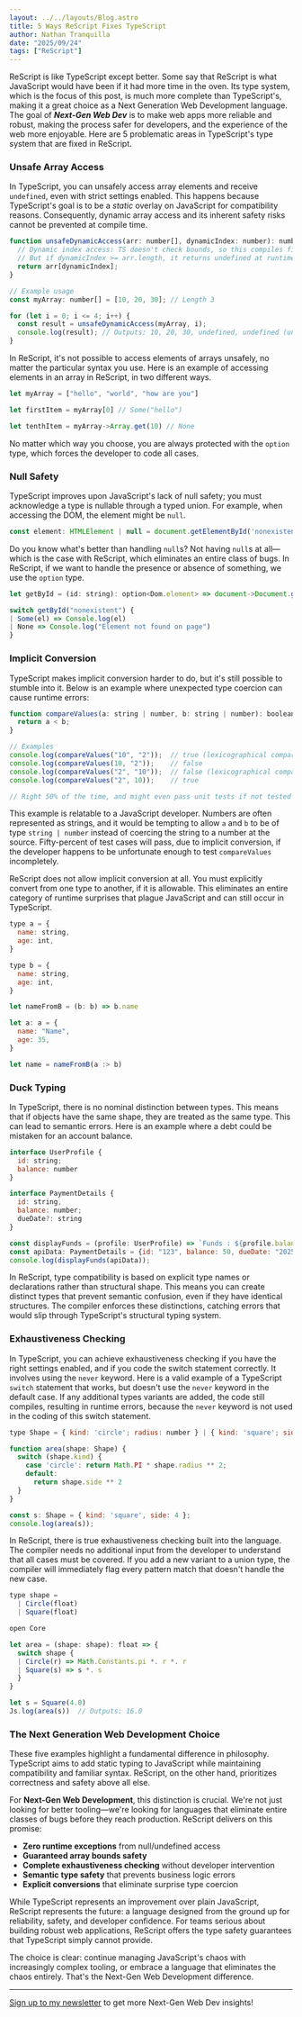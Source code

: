 ```yaml
---
layout: ../../layouts/Blog.astro
title: 5 Ways ReScript Fixes TypeScript
author: Nathan Tranquilla
date: "2025/09/24"
tags: ["ReScript"]
---
```


ReScript is like TypeScript except better. Some say that ReScript is what JavaScript would have been if it had more time in the oven. Its type system, which is the focus of this post, is much more complete than TypeScript's, making it a great choice as a Next Generation Web Development language. The goal of _**Next-Gen Web Dev**_ is to make web apps more reliable and robust, making the process safer for developers, and the experience of the web more enjoyable. Here are 5 problematic areas in TypeScript's type system that are fixed in ReScript.

### Unsafe Array Access

In TypeScript, you can unsafely access array elements and receive `undefined`, even with strict settings enabled. This happens because TypeScript's goal is to be a _static_ overlay on JavaScript for compatibility reasons. Consequently, dynamic array access and its inherent safety risks cannot be prevented at compile time.

```js
function unsafeDynamicAccess(arr: number[], dynamicIndex: number): number  {
  // Dynamic index access: TS doesn't check bounds, so this compiles fine.
  // But if dynamicIndex >= arr.length, it returns undefined at runtime.
  return arr[dynamicIndex];
}

// Example usage
const myArray: number[] = [10, 20, 30]; // Length 3

for (let i = 0; i <= 4; i++) {
  const result = unsafeDynamicAccess(myArray, i);
  console.log(result); // Outputs: 10, 20, 30, undefined, undefined (unsafe access!)
}
```

In ReScript, it's not possible to access elements of arrays unsafely, no matter the particular syntax you use. Here is an example of accessing elements in an array in ReScript, in two different ways.

```js
let myArray = ["hello", "world", "how are you"]

let firstItem = myArray[0] // Some("hello")

let tenthItem = myArray->Array.get(10) // None
```

No matter which way you choose, you are always protected with the `option` type, which forces the developer to code all cases.

### Null Safety

TypeScript improves upon JavaScript's lack of null safety; you must acknowledge a type is nullable through a typed union. For example, when accessing the DOM, the element might be `null`.

```js
const element: HTMLElement | null = document.getElementById('nonexistent');
```

Do you know what's better than handling `null`s? Not having `null`s at all—which is the case with ReScript, which eliminates an entire class of bugs. In ReScript, if we want to handle the presence or absence of something, we use the `option` type.

```js
let getById = (id: string): option<Dom.element> => document->Document.getElementById(id);

switch getById("nonexistent") {
| Some(el) => Console.log(el)
| None => Console.log("Element not found on page")
}
```

### Implicit Conversion

TypeScript makes implicit conversion harder to do, but it's still possible to stumble into it. Below is an example where unexpected type coercion can cause runtime errors:

```js
function compareValues(a: string | number, b: string | number): boolean {
  return a < b;
}

// Examples
console.log(compareValues("10", "2"));  // true (lexicographical comparison), but should be false
console.log(compareValues(10, "2"));    // false
console.log(compareValues("2", "10"));  // false (lexicographical comparison), but should be true
console.log(compareValues("2", 10));    // true

// Right 50% of the time, and might even pass unit tests if not tested carefully
```

This example is relatable to a JavaScript developer. Numbers are often represented as strings, and it would be tempting to allow `a` and `b` to be of type `string | number` instead of coercing the string to a number at the source. Fifty-percent of test cases will pass, due to implicit conversion, if the developer happens to be unfortunate enough to test `compareValues` incompletely.

ReScript does not allow implicit conversion at all. You must explicitly convert from one type to another, if it is allowable. This eliminates an entire category of runtime surprises that plague JavaScript and can still occur in TypeScript.

```js
type a = {
  name: string,
  age: int,
}

type b = {
  name: string,
  age: int,
}

let nameFromB = (b: b) => b.name

let a: a = {
  name: "Name",
  age: 35,
}

let name = nameFromB(a :> b)
```

### Duck Typing

In TypeScript, there is no nominal distinction between types. This means that if objects have the same shape, they are treated as the same type. This can lead to semantic errors. Here is an example where a debt could be mistaken for an account balance.

```js
interface UserProfile {
  id: string;
  balance: number
}

interface PaymentDetails {
  id: string,
  balance: number;
  dueDate?: string
}

const displayFunds = (profile: UserProfile) => `Funds : ${profile.balance}`;
const apiData: PaymentDetails = {id: "123", balance: 50, dueDate: "2025-01-01"};
console.log(displayFunds(apiData));
```

In ReScript, type compatibility is based on explicit type names or declarations rather than structural shape. This means you can create distinct types that prevent semantic confusion, even if they have identical structures. The compiler enforces these distinctions, catching errors that would slip through TypeScript's structural typing system.

### Exhaustiveness Checking

In TypeScript, you can achieve exhaustiveness checking if you have the right settings enabled, and if you code the switch statement correctly. It involves using the `never` keyword. Here is a valid example of a TypeScript `switch` statement that works, but doesn't use the `never` keyword in the default case. If any additional types variants are added, the code still compiles, resulting in runtime errors, because the `never` keyword is not used in the coding of this switch statement.

```js
type Shape = { kind: 'circle'; radius: number } | { kind: 'square'; side: number };

function area(shape: Shape) {
  switch (shape.kind) {
    case 'circle': return Math.PI * shape.radius ** 2;
    default:
      return shape.side ** 2
  }
}

const s: Shape = { kind: 'square', side: 4 };
console.log(area(s));
```

In ReScript, there is true exhaustiveness checking built into the language. The compiler needs no additional input from the developer to understand that all cases must be covered. If you add a new variant to a union type, the compiler will immediately flag every pattern match that doesn't handle the new case.

```js
type shape =
  | Circle(float)
  | Square(float)

open Core

let area = (shape: shape): float => {
  switch shape {
  | Circle(r) => Math.Constants.pi *. r *. r
  | Square(s) => s *. s
  }
}

let s = Square(4.0)
Js.log(area(s))  // Outputs: 16.0
```

### The Next Generation Web Development Choice

These five examples highlight a fundamental difference in philosophy. TypeScript aims to add static typing to JavaScript while maintaining compatibility and familiar syntax. ReScript, on the other hand, prioritizes correctness and safety above all else.

For **Next-Gen Web Development**, this distinction is crucial. We're not just looking for better tooling—we're looking for languages that eliminate entire classes of bugs before they reach production. ReScript delivers on this promise:

- **Zero runtime exceptions** from null/undefined access
- **Guaranteed array bounds safety**
- **Complete exhaustiveness checking** without developer intervention
- **Semantic type safety** that prevents business logic errors
- **Explicit conversions** that eliminate surprise type coercion

While TypeScript represents an improvement over plain JavaScript, ReScript represents the future: a language designed from the ground up for reliability, safety, and developer confidence. For teams serious about building robust web applications, ReScript offers the type safety guarantees that TypeScript simply cannot provide.

The choice is clear: continue managing JavaScript's chaos with increasingly complex tooling, or embrace a language that eliminates the chaos entirely. That's the Next-Gen Web Development difference.

---

[Sign up to my newsletter](https://nathantranquilla.kit.com/0d8a3f84b7) to get more Next-Gen Web Dev insights!
